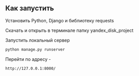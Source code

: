  ## Как запустить
Установить Python, Django и библиотеку requests

Скачать и открыть в терминале папку yandex_disk_project

Запустить локальный сервер 
```bash
python manage.py runserver
```
Перейти по адресу - 
```
http://127.0.0.1:8000/
```
